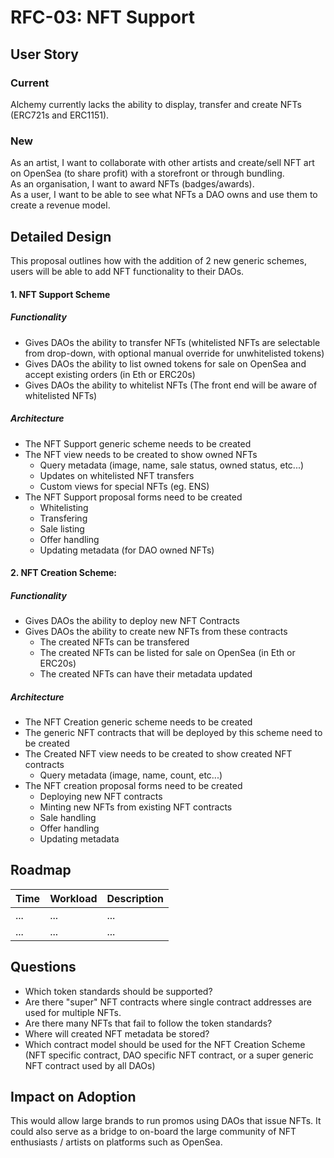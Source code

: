 # RFC-03: NFT Support

## User Story

### Current
Alchemy currently lacks the ability to display, transfer and create NFTs (ERC721s and ERC1151).

### New 
As an artist, I want to collaborate with other artists and create/sell NFT art on OpenSea (to share profit) with a storefront or through bundling.   
As an organisation, I want to award NFTs (badges/awards).   
As a user, I want to be able to see what NFTs a DAO owns and use them to create a revenue model.  

## Detailed Design

This proposal outlines how with the addition of 2 new generic schemes, users will be able to add NFT functionality to their DAOs.

#### 1. NFT Support Scheme

##### Functionality
- Gives DAOs the ability to transfer NFTs (whitelisted NFTs are selectable from drop-down, with optional manual override for unwhitelisted tokens)
- Gives DAOs the ability to list owned tokens for sale on OpenSea and accept existing orders (in Eth or ERC20s)
- Gives DAOs the ability to whitelist NFTs (The front end will be aware of whitelisted NFTs)

##### Architecture
- The NFT Support generic scheme needs to be created
- The NFT view needs to be created to show owned NFTs
    - Query metadata (image, name, sale status, owned status, etc...)
    - Updates on whitelisted NFT transfers
    - Custom views for special NFTs (eg. ENS)
- The NFT Support proposal forms need to be created
    - Whitelisting
    - Transfering
    - Sale listing
    - Offer handling
    - Updating metadata (for DAO owned NFTs)
    

#### 2. NFT Creation Scheme:

##### Functionality
- Gives DAOs the ability to deploy new NFT Contracts
- Gives DAOs the ability to create new NFTs from these contracts
    - The created NFTs can be transfered
    - The created NFTs can be listed for sale on OpenSea (in Eth or ERC20s)
    - The created NFTs can have their metadata updated

##### Architecture
- The NFT Creation generic scheme needs to be created
- The generic NFT contracts that will be deployed by this scheme need to be created
- The Created NFT view needs to be created to show created NFT contracts
    - Query metadata (image, name, count, etc...)
- The NFT creation proposal forms need to be created
    - Deploying new NFT contracts
    - Minting new NFTs from existing NFT contracts
    - Sale handling
    - Offer handling
    - Updating metadata 

## Roadmap
| Time | Workload | Description | 
|-|-|-|
| ... | ... | ... | ... |
| ... | ... | ... | ... |

## Questions
- Which token standards should be supported?
- Are there "super" NFT contracts where single contract addresses are used for multiple NFTs.
- Are there many NFTs that fail to follow the token standards?
- Where will created NFT metadata be stored?
- Which contract model should be used for the NFT Creation Scheme (NFT specific contract, DAO specific NFT contract, or a super generic NFT contract used by all DAOs)

## Impact on Adoption
This would allow large brands to run promos using DAOs that issue NFTs. It could also serve as a bridge to on-board the large community of NFT enthusiasts / artists on platforms such as OpenSea.

